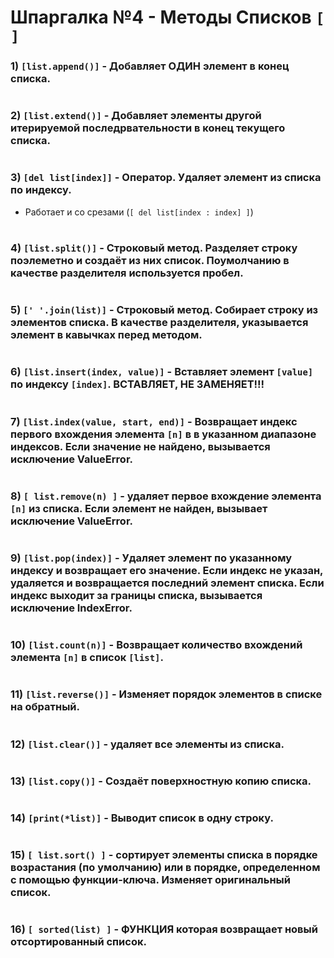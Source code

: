 # Шпаргалка №4 - Методы Списков `[ ]`

 ### 1) `[list.append()]` - Добавляет ОДИН элемент в конец списка.  
#
 ### 2) `[list.extend()]` - Добавляет элементы другой итерируемой последрвательности в конец текущего списка.  
#
 ### 3) `[del list[index]]` - Оператор. Удаляет элемент из списка по индексу.
- Работает и со срезами (`[ del list[index : index] ]`)  
#
 ### 4) `[list.split()]` - Строковый метод. Разделяет строку поэлеметно и создаёт из них список. Поумолчанию в качестве разделителя используется пробел.  
#
 ### 5) `[' '.join(list)]` - Строковый метод. Собирает строку из элементов списка. В качестве разделителя, указывается элемент в кавычках перед методом.  
#
 ### 6) `[list.insert(index, value)]` - Вставляет элемент `[value]` по индексу `[index]`. ВСТАВЛЯЕТ, НЕ ЗАМЕНЯЕТ!!!  
#
 ### 7) `[list.index(value, start, end)]` - Возвращает индекс первого вхождения элемента `[n]` в в указанном диапазоне индексов. Если значение не найдено, вызывается исключение ValueError.  
#
 ### 8) `[ list.remove(n) ]` - удаляет первое вхождение элемента `[n]` из списка. Если элемент не найден, вызывает исключение ValueError.  
#
 ### 9) `[list.pop(index)]` - Удаляет элемент по указанному индексу и возвращает его значение. Если индекс не указан, удаляется и возвращается последний элемент списка. Если индекс выходит за границы списка, вызывается исключение IndexError.  
#
 ### 10) `[list.count(n)]` - Возвращает количество вхождений элемента `[n]` в список `[list]`.  
#
 ### 11) `[list.reverse()]` - Изменяет порядок элементов в списке на обратный.  
#
 ### 12) `[list.clear()]` - удаляет все элементы из списка.  
#
 ### 13) `[list.copy()]` - Создаёт поверхностную копию списка.  
#
 ### 14) `[print(*list)]` - Выводит список в одну строку.
#
 ### 15) `[ list.sort() ]` - сортирует элементы списка в порядке возрастания (по умолчанию) или в порядке, определенном с помощью функции-ключа. Изменяет оригинальный список.  
#
 ### 16) `[ sorted(list) ]` - ФУНКЦИЯ которая возвращает новый отсортированный список.  
#

